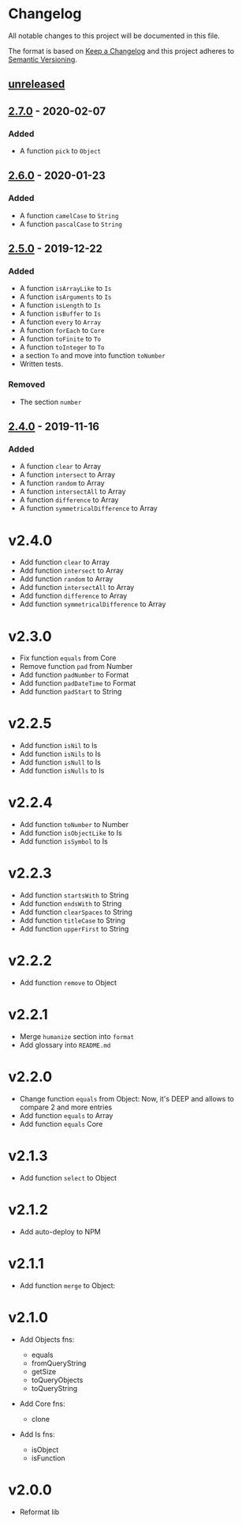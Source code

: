 # Changelog
All notable changes to this project will be documented in this file.

The format is based on [Keep a Changelog][keepachangelog]
and this project adheres to [Semantic Versioning][semver].

## [unreleased]

## [2.7.0] - 2020-02-07
### Added
  - A function `pick` to `Object`

## [2.6.0] - 2020-01-23
### Added
  - A function `camelCase` to `String`
  - A function `pascalCase` to `String`

## [2.5.0] - 2019-12-22
### Added
  - A function `isArrayLike` to `Is`
  - A function `isArguments` to `Is`
  - A function `isLength` to `Is`
  - A function `isBuffer` to `Is`
  - A function `every` to `Array`
  - A function `forEach` to `Core`
  - A function `toFinite` to `To`
  - A function `toInteger` to `To`
  - a section `To` and move into function `toNumber`
  - Written tests.

### Removed
  - The section `number`

## [2.4.0] - 2019-11-16
### Added
  - A function `clear` to Array
  - A function `intersect` to Array
  - A function `random` to Array
  - A function `intersectAll` to Array
  - A function `difference` to Array
  - A function `symmetricalDifference` to Array

[unreleased]: https://github.com/efureev/mu/compare/v2.7.0...HEAD
[2.7.0]: https://github.com/efureev/mu/compare/v2.6.0...v2.7.0
[2.6.0]: https://github.com/efureev/mu/compare/v2.5.0...v2.6.0
[2.5.0]: https://github.com/efureev/mu/compare/v2.4.0...v2.5.0
[2.4.0]: https://github.com/efureev/mu/releases/tag/v2.4.0

[keepachangelog]:https://keepachangelog.com/en/1.1.0/
[semver]:https://semver.org/spec/v2.0.0.html



# v2.4.0
- Add function `clear` to Array
- Add function `intersect` to Array
- Add function `random` to Array
- Add function `intersectAll` to Array
- Add function `difference` to Array
- Add function `symmetricalDifference` to Array

# v2.3.0
- Fix function `equals` from Core
- Remove function `pad` from Number
- Add function `padNumber` to Format
- Add function `padDateTime` to Format
- Add function `padStart` to String

# v2.2.5
- Add function `isNil` to Is
- Add function `isNils` to Is
- Add function `isNull` to Is
- Add function `isNulls` to Is

# v2.2.4
- Add function `toNumber` to Number
- Add function `isObjectLike` to Is
- Add function `isSymbol` to Is

# v2.2.3
- Add function `startsWith` to String
- Add function `endsWith` to String
- Add function `clearSpaces` to String
- Add function `titleCase` to String
- Add function `upperFirst` to String

# v2.2.2
- Add function `remove` to Object

# v2.2.1
- Merge `humanize` section into `format`
- Add glossary into `README.md`

# v2.2.0
- Change function `equals` from Object: Now, it's DEEP and allows to compare 2 and more entries
- Add function `equals` to Array
- Add function `equals` Core

# v2.1.3
- Add function `select` to Object 

# v2.1.2
- Add auto-deploy to NPM

# v2.1.1
- Add function `merge` to Object:
    
# v2.1.0
- Add Objects fns:
    - equals
    - fromQueryString
    - getSize
    - toQueryObjects
    - toQueryString
    
- Add Core fns:
    - clone
    
- Add Is fns:
    - isObject
    - isFunction

# v2.0.0
- Reformat lib
